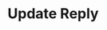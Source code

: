 # Update Reply

<!-- Use the <api-doc> element to specify a group of endpoints with a certain tag.
Open the Writerside review to the right to see the result. -->

<api-doc openapi-path="" tag=""/>